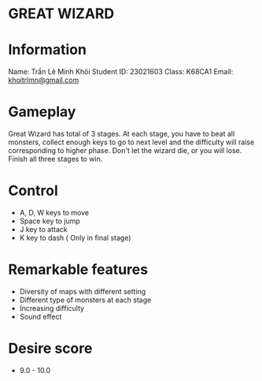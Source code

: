 #                                                                                       GREAT WIZARD             


# Information

Name: Trần Lê Minh Khôi
Student ID: 23021603
Class: K68CA1
Email: khoitrlmn@gmail.com

# Gameplay

Great Wizard has total of 3 stages. At each stage, you have to beat all monsters, collect enough keys to go to next level and the difficulty will raise corresponding to higher phase. Don't let the wizard die, or you will lose. Finish all three stages to win.

# Control

- A, D, W keys to move
- Space key to jump
- J key to attack
- K key to dash ( Only in final stage)

# Remarkable features

- Diversity of maps with different setting
- Different type of monsters at each stage
- Increasing difficulty
- Sound effect

# Desire score
- 9.0 - 10.0
